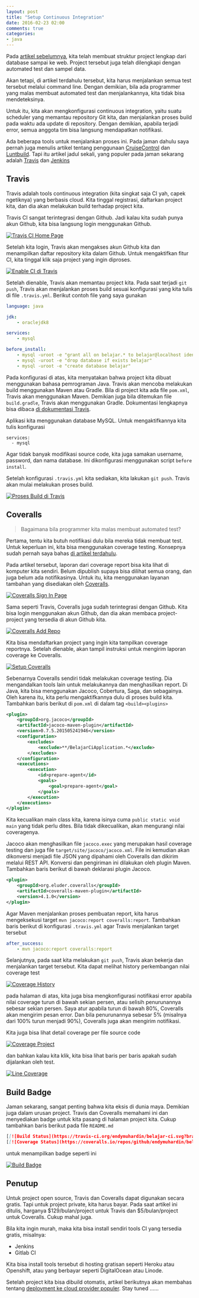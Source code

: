 ```yaml
---
layout: post
title: "Setup Continuous Integration"
date: 2016-02-23 02:00
comments: true
categories: 
- java
---
```

Pada [artikel sebelumnya](http://software.endy.muhardin.com/java/project-bootstrap-01/), kita telah membuat struktur project lengkap dari database sampai ke web. Project tersebut juga telah dilengkapi dengan automated test dan sampel data.

Akan tetapi, di artikel terdahulu tersebut, kita harus menjalankan semua test tersebut melalui command line. Dengan demikian, bila ada programmer yang malas membuat automated test dan menjalankannya, kita tidak bisa mendeteksinya.

Untuk itu, kita akan mengkonfigurasi continuous integration, yaitu suatu scheduler yang memantau repository Git kita, dan menjalankan proses build pada waktu ada update di repository. Dengan demikian, apabila terjadi error, semua anggota tim bisa langsung mendapatkan notifikasi.

Ada beberapa tools untuk menjalankan proses ini. Pada jaman dahulu saya pernah juga menulis artikel tentang penggunaan [CruiseControl](http://software.endy.muhardin.com/aplikasi/cruise-control/) dan [Luntbuild](http://software.endy.muhardin.com/java/luntbuild/). Tapi itu artikel jadul sekali, yang populer pada jaman sekarang adalah [Travis](https://travis-ci.org/) dan [Jenkins](http://jenkins-ci.org/)

<!--more-->

## Travis ##

Travis adalah tools continuous integration (kita singkat saja CI yah, capek ngetiknya) yang berbasis cloud. Kita tinggal registrasi, daftarkan project kita, dan dia akan melakukan build terhadap project kita.

Travis CI sangat terintegrasi dengan Github. Jadi kalau kita sudah punya akun Github, kita bisa langsung login menggunakan Github.

[![Travis CI Home Page](https://lh3.googleusercontent.com/YVjGIJ31L9iwcOTdSAqzXULEoIqMGjFVnB9nFn-BGON6xnuEEYwz8YjQrvujRg_RR2bMF5y_KHvG=w1280-no)](https://lh3.googleusercontent.com/YVjGIJ31L9iwcOTdSAqzXULEoIqMGjFVnB9nFn-BGON6xnuEEYwz8YjQrvujRg_RR2bMF5y_KHvG=w1280-no)

Setelah kita login, Travis akan mengakses akun Github kita dan menampilkan daftar repository kita dalam Github. Untuk mengaktifkan fitur CI, kita tinggal klik saja project yang ingin diproses.

[![Enable CI di Travis](https://lh3.googleusercontent.com/uXb5IrJuZUJaGcpM41-d-cgW8lId4PBU89M10Y1r-4UnoGgIi4aVyQKEpAyjzCFVvDGsXI1gheiS=w1280-no)](https://lh3.googleusercontent.com/uXb5IrJuZUJaGcpM41-d-cgW8lId4PBU89M10Y1r-4UnoGgIi4aVyQKEpAyjzCFVvDGsXI1gheiS=w1280-no)

Setelah dienable, Travis akan memantau project kita. Pada saat terjadi `git push`, Travis akan menjalankan proses build sesuai konfigurasi yang kita tulis di file `.travis.yml`. Berikut contoh file yang saya gunakan

```yml
language: java

jdk:
    - oraclejdk8

services:
    - mysql

before_install: 
    - mysql -uroot -e "grant all on belajar.* to belajar@localhost identified by 'java'"
    - mysql -uroot -e "drop database if exists belajar"
    - mysql -uroot -e "create database belajar"
```

Pada konfigurasi di atas, kita menyatakan bahwa project kita dibuat menggunakan bahasa pemrograman Java. Travis akan mencoba melakukan build menggunakan Maven atau Gradle. Bila di project kita ada file `pom.xml`, Travis akan menggunakan Maven. Demikian juga bila ditemukan file `build.gradle`, Travis akan menggunakan Gradle. Dokumentasi lengkapnya bisa dibaca [di dokumentasi Travis](https://docs.travis-ci.com/user/languages/java).

Aplikasi kita menggunakan database MySQL. Untuk mengaktifkannya kita tulis konfigurasi

```
services:
  - mysql
```

Agar tidak banyak modifikasi source code, kita juga samakan username, password, dan nama database. Ini dikonfigurasi menggunakan script `before install`.

Setelah konfigurasi `.travis.yml` kita sediakan, kita lakukan `git push`. Travis akan mulai melakukan proses build.

[![Proses Build di Travis](https://lh3.googleusercontent.com/klkqYfrSvq8NNxMJ2S7f-0ZMWawEFt4KKEmkD6YkrfDi4XBruAnZG7jH23kAzNivBU8h8nOpskf1=w1280-no)](https://lh3.googleusercontent.com/klkqYfrSvq8NNxMJ2S7f-0ZMWawEFt4KKEmkD6YkrfDi4XBruAnZG7jH23kAzNivBU8h8nOpskf1=w1280-no)

## Coveralls ##

> Bagaimana bila programmer kita malas membuat automated test?

Pertama, tentu kita butuh notifikasi dulu bila mereka tidak membuat test. Untuk keperluan ini, kita bisa menggunakan coverage testing. Konsepnya sudah pernah saya bahas [di artikel terdahulu](http://software.endy.muhardin.com/java/ruthless-testing-2/).

Pada artikel tersebut, laporan dari coverage report bisa kita lihat di komputer kita sendiri. Belum dipublish supaya bisa dilihat semua orang, dan juga belum ada notifikasinya. Untuk itu, kita menggunakan layanan tambahan yang disediakan oleh [Coveralls](https://coveralls.io/).

[![Coveralls Sign In Page](https://lh3.googleusercontent.com/z2J6XPuXliM_xCd4owr3MZ2CCZ-R81Uhc17p00jAJ1vZPzkO_-HTNnFiSWDwMlvh1i9_mGEmDWEK=w1280-no)](https://lh3.googleusercontent.com/z2J6XPuXliM_xCd4owr3MZ2CCZ-R81Uhc17p00jAJ1vZPzkO_-HTNnFiSWDwMlvh1i9_mGEmDWEK=w1280-no)

Sama seperti Travis, Coveralls juga sudah terintegrasi dengan Github. Kita bisa login menggunakan akun Github, dan dia akan membaca project-project yang tersedia di akun Github kita.

[![Coveralls Add Repo](https://lh3.googleusercontent.com/UYBoUBRJVmqfxqFxkjlYzu9Eb8mgsxqAee2Bkn5hewrQOyQAsNkvjD59Gk1fI4lK4UfUfy-rGgln=w1280-no)](https://lh3.googleusercontent.com/UYBoUBRJVmqfxqFxkjlYzu9Eb8mgsxqAee2Bkn5hewrQOyQAsNkvjD59Gk1fI4lK4UfUfy-rGgln=w1280-no)

Kita bisa mendaftarkan project yang ingin kita tampilkan coverage reportnya. Setelah dienable, akan tampil instruksi untuk mengirim laporan coverage ke Coveralls.

[![Setup Coveralls](https://lh3.googleusercontent.com/3i4-oNere292oOkYbhFQQzgTw5ei0EN389pdh_gWGup1NF0VnzbzV5f9Y93cJXKnMCB6WpA2KMbl=w1280-no)](https://lh3.googleusercontent.com/3i4-oNere292oOkYbhFQQzgTw5ei0EN389pdh_gWGup1NF0VnzbzV5f9Y93cJXKnMCB6WpA2KMbl=w1280-no)

Sebenarnya Coveralls sendiri tidak melakukan coverage testing. Dia mengandalkan tools lain untuk melakukannya dan menghasilkan report. Di Java, kita bisa menggunakan Jacoco, Cobertura, Saga, dan sebagainya. Oleh karena itu, kita perlu mengaktifkannya dulu di proses build kita. Tambahkan baris berikut di `pom.xml` di dalam tag `<build><plugins>`

```xml
<plugin>
    <groupId>org.jacoco</groupId>
    <artifactId>jacoco-maven-plugin</artifactId>
    <version>0.7.5.201505241946</version>
    <configuration>
        <excludes>
            <exclude>**/BelajarCiApplication.*</exclude>
        </excludes>
    </configuration>
    <executions>
        <execution>
            <id>prepare-agent</id>
            <goals>
                <goal>prepare-agent</goal>
            </goals>
        </execution>
    </executions>
</plugin>
```

Kita kecualikan main class kita, karena isinya cuma `public static void main` yang tidak perlu dites. Bila tidak dikecualikan, akan mengurangi nilai coveragenya.

Jacoco akan menghasilkan file `jacoco.exec` yang merupakan hasil coverage testing dan juga file `target/site/jacoco/jacoco.xml`. File ini kemudian akan dikonversi menjadi file JSON yang dipahami oleh Coveralls dan dikirim melalui REST API. Konversi dan pengiriman ini dilakukan oleh plugin Maven. Tambahkan baris berikut di bawah deklarasi plugin Jacoco.

```xml
<plugin>
    <groupId>org.eluder.coveralls</groupId>
    <artifactId>coveralls-maven-plugin</artifactId>
    <version>4.1.0</version>
</plugin>
```

Agar Maven menjalankan proses pembuatan report, kita harus mengeksekusi target `mvn jacoco:report coveralls:report`. Tambahkan baris berikut di konfigurasi `.travis.yml` agar Travis menjalankan target tersebut

```yml
after_success:
    - mvn jacoco:report coveralls:report
```

Selanjutnya, pada saat kita melakukan `git push`, Travis akan bekerja dan menjalankan target tersebut. Kita dapat melihat history perkembangan nilai coverage test

[![Coverage History](https://lh3.googleusercontent.com/xpBSv6CxRsTD4nUfgsnpTnQzyApd8Dzc9oPlG2zks7nGIx6bkmXxRdTMkmHToysRfmOb9GrvwXiE=w1280-no)](https://lh3.googleusercontent.com/xpBSv6CxRsTD4nUfgsnpTnQzyApd8Dzc9oPlG2zks7nGIx6bkmXxRdTMkmHToysRfmOb9GrvwXiE=w1280-no)

pada halaman di atas, kita juga bisa mengkonfigurasi notifikasi error apabila nilai coverage turun di bawah sekian persen, atau selisih penurunannya sebesar sekian persen. Saya atur apabila turun di bawah 80%, Coveralls akan mengirim pesan error. Dan bila penurunannya sebesar 5% (misalnya dari 100% turun menjadi 90%), Coveralls juga akan mengirim notifikasi.

Kita juga bisa lihat detail coverage per file source code

[![Coverage Project](https://lh3.googleusercontent.com/hFfcykMnmN23Bk31pJltj0UA6NB-Qg8r6r_ckH0NMuECuEioS99DtftmWpLP2nish9ZDeJrdGD2F=w1280-no)](https://lh3.googleusercontent.com/hFfcykMnmN23Bk31pJltj0UA6NB-Qg8r6r_ckH0NMuECuEioS99DtftmWpLP2nish9ZDeJrdGD2F=w1280-no)

dan bahkan kalau kita klik, kita bisa lihat baris per baris apakah sudah dijalankan oleh test.

[![Line Coverage](https://lh3.googleusercontent.com/Sjl1xIQnokrCTqYPqlWR8t37zrb5LuGnY1qZ5BeVRJI_FoMdSGzKBIOyJygFCLlrl8MfTcW_lBaM=w1280-no)](https://lh3.googleusercontent.com/Sjl1xIQnokrCTqYPqlWR8t37zrb5LuGnY1qZ5BeVRJI_FoMdSGzKBIOyJygFCLlrl8MfTcW_lBaM=w1280-no)

## Build Badge ##

Jaman sekarang, sangat penting bahwa kita eksis di dunia maya. Demikian juga dalam urusan project. Travis dan Coveralls memahami ini dan menyediakan badge untuk kita pasang di halaman project kita. Cukup tambahkan baris berikut pada file `README.md`

```md
[[![Build Status](https://travis-ci.org/endymuhardin/belajar-ci.svg?branch=master)](https://travis-ci.org/endymuhardin/belajar-ci)](https://travis-ci.org/endymuhardin/belajar-ci)
[[![Coverage Status](https://coveralls.io/repos/github/endymuhardin/belajar-ci/badge.svg?branch=master)](https://coveralls.io/github/endymuhardin/belajar-ci?branch=master)](https://coveralls.io/github/endymuhardin/belajar-ci?branch=master)
```

untuk menampilkan badge seperti ini

[![Build Badge](https://lh3.googleusercontent.com/Q5nXA4u7k-2TN_JVVq8rzAIG-6BT-mnT4rLqr8CIyZOEsJ8mY78I4Ua14VJrPSYWkQdN6wYN8oSo=w1280-no)](https://lh3.googleusercontent.com/Q5nXA4u7k-2TN_JVVq8rzAIG-6BT-mnT4rLqr8CIyZOEsJ8mY78I4Ua14VJrPSYWkQdN6wYN8oSo=w1280-no)

## Penutup ##

Untuk project open source, Travis dan Coveralls dapat digunakan secara gratis. Tapi untuk project private, kita harus bayar. Pada saat artikel ini ditulis, harganya $129/bulan/project untuk Travis dan $5/bulan/project untuk Coveralls. Cukup mahal juga.

Bila kita ingin murah, maka kita bisa install sendiri tools CI yang tersedia gratis, misalnya:

* Jenkins
* Gitlab CI

Kita bisa install tools tersebut di hosting gratisan seperti Heroku atau Openshift, atau yang berbayar seperti DigitalOcean atau Linode.

Setelah project kita bisa dibuild otomatis, artikel berikutnya akan membahas tentang [deployment ke cloud provider populer](http://software.endy.muhardin.com/java/project-bootstrap-03/). Stay tuned ......


